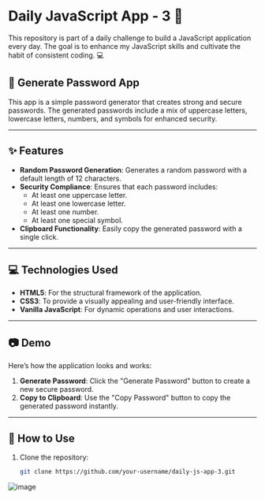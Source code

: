 # Daily JavaScript App - 3 🚀 

This repository is part of a daily challenge to build a JavaScript application every day. The goal is to enhance my JavaScript skills and cultivate the habit of consistent coding. 💻

## 🎉 Generate Password App

This app is a simple password generator that creates strong and secure passwords. The generated passwords include a mix of uppercase letters, lowercase letters, numbers, and symbols for enhanced security.

---

## ✨ Features

- **Random Password Generation**: Generates a random password with a default length of 12 characters.
- **Security Compliance**: Ensures that each password includes:
  - At least one uppercase letter.
  - At least one lowercase letter.
  - At least one number.
  - At least one special symbol.
- **Clipboard Functionality**: Easily copy the generated password with a single click.

---

## 💻 Technologies Used

- **HTML5**: For the structural framework of the application.
- **CSS3**: To provide a visually appealing and user-friendly interface.
- **Vanilla JavaScript**: For dynamic operations and user interactions.

---

## 📷 Demo

Here’s how the application looks and works:

1. **Generate Password**: Click the "Generate Password" button to create a new secure password.
2. **Copy to Clipboard**: Use the "Copy Password" button to copy the generated password instantly.

---

## 🚀 How to Use

1. Clone the repository:
   ```bash
   git clone https://github.com/your-username/daily-js-app-3.git


![image](https://github.com/user-attachments/assets/040156a4-87b3-4f67-bfe3-461ac65f2280)
